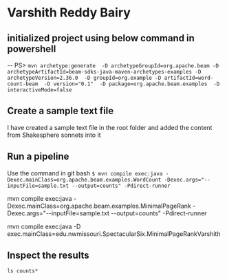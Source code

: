 # Varshith Reddy Bairy

## initialized project using below command in powershell
-- PS> `mvn archetype:generate  -D archetypeGroupId=org.apache.beam -D archetypeArtifactId=beam-sdks-java-maven-archetypes-examples -D archetypeVersion=2.36.0  -D groupId=org.example -D artifactId=word-count-beam  -D version="0.1"  -D package=org.apache.beam.examples  -D interactiveMode=false`

## Create a sample text file
 I have created a sample text file in the root folder and added the content from Shakesphere sonnets into it

## Run a pipeline

Use the command in git bash
`$ mvn compile exec:java -Dexec.mainClass=org.apache.beam.examples.WordCount -Dexec.args="--inputFile=sample.txt --output=counts" -Pdirect-runner`


mvn compile exec:java -Dexec.mainClass=org.apache.beam.examples.MinimalPageRank -Dexec.args="--inputFile=sample.txt --output=counts" -Pdirect-runner

mvn compile exec:java -D exec.mainClass=edu.nwmissouri.SpectacularSix.MinimalPageRankVarshith

## Inspect the results
 `ls counts*`

 
